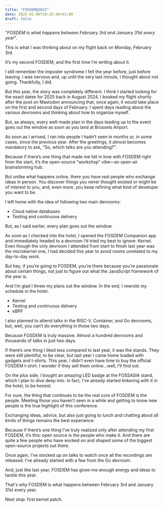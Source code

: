```yaml
---
title: "FOSDEM@2025"
date: 2025-02-08T10:25:48+01:00
draft: false
---
```


"*FOSDEM is what happens between February 3rd and January 31st every year*".

This is what I was thinking about on my flight back on Monday, February 3rd.

It’s my second FOSDEM, and the first time I’m writing about it.

I still remember the imposter syndrome I felt the year before, just before leaving.
I was nervous and, up until the very last minute, I thought about not going. Thankfully, I did.

But this year, the story was completely different. I think I started looking for the exact dates for 2025 back in August 2024.
I booked my flight shortly after the post on Mastodon announcing that, once again,
it would take place on the first and second days of February.
I spent days reading about the various devrooms and thinking about how to organize myself.

But, as always, every well-made plan in the days leading up to the event goes out the window as soon as you land at Brussels Airport.

As soon as I arrived, I ran into people I hadn’t seen in months or, in some cases, since the previous year.
After the greetings, it almost becomes mandatory to ask, "So, which talks are you attending?".

Because if there’s one thing that made me fall in love with FOSDEM right from the start,
it’s the open-source “workshop” vibe—an open-air brainstorming hub.

But unlike what happens online, there you have real people who exchange ideas in person.
You discover things you never thought existed or might be of interest to you, and, even more,
you keep refining what kind of developer you want to be.

I left home with the idea of following two main devrooms:
- Cloud native databases
- Testing and continuous delivery

But, as I said earlier, every plan goes out the window.

As soon as I checked into the hotel, I opened the FOSDEM Companion app and immediately headed to a devroom I’d tried my best to ignore: Kernel.
Even though the only devroom I attended from start to finish last year was the microkernel one, I had decided this year to avoid rooms unrelated to my day-to-day work.

But hey, if you’re going to FOSDEM, you’re there because you’re passionate about certain things, not just to figure out what the JavaScript framework of the year is.

And I’m glad I threw my plans out the window. In the end, I rewrote my schedule in the hotel:
- Kernel
- Testing and continuous delivery
- eBPF

I also planned to attend talks in the RISC-V, Container, and Go devrooms, but, well, you can’t do everything in those two days.

Because FOSDEM is truly massive. Almost a hundred devrooms and thousands of talks in just two days.

If there’s one thing I liked less compared to last year, it was the stands.
They were still plentiful, to be clear, but last year I came home loaded with gadgets and t-shirts.
This year, I didn’t even have time to buy the official FOSDEM t-shirt. I wonder if they sell them online...well, I’ll find out.

On the plus side, I bought an amazing LED badge at the FOSSASIA stand, which I plan to dive deep into.
In fact, I’ve already started tinkering with it in the hotel, to be honest.

For sure, the thing that continues to be the real core of FOSDEM is the people.
Meeting those you haven’t seen in a while and getting to know new people is the true highlight of this conference.

Exchanging ideas, advice, but also just going to lunch and chatting about all kinds of things remains the best experience.

Because if there’s one thing I’ve truly realized only after attending my first FOSDEM, it’s this: open source is the people who make it.
And there are quite a few people who have worked on and shaped some of the biggest open-source projects out there.

Once again, I’ve stocked up on talks to watch once all the recordings are released.
I’ve already started with a few from the Go devroom.

And, just like last year, FOSDEM has given me enough energy and ideas to tackle this year.

That's why FOSDEM is what happens between February 3rd and January 31st every year.

Next stop: first kernel patch.
